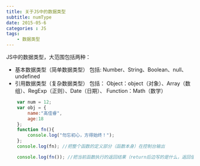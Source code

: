 ```yaml
---
title: 关于JS中的数据类型
subtitle: numType
date: 2015-05-6
categories : JS
tags:
    - 数据类型
---
```

JS中的数据类型，大范围包括两种：
+ 基本数据类型（简单数据类型）
    包括:
        Number、String、Boolean、null、undefined
+ 引用数据类型（复杂数据类型）
    包括：
        Object：object（对象）、Array（数组）、RegExp（正则）、Date（日期）、
        Function：Math（数学）

```javascript
    var num = 12;
    var obj = {
        name:"高佳睿",
        age:18
    };
    function fn(){
        console.log("勿忘初心，方得始终！");
    };
    console.log(fn); //把整个函数的定义部分（函数本身）在控制台输出

    console.log(fn()); //把当前函数执行的返回结果（return后边写的是什么，返回值就是什么，如果没有return，默认返回值就是undefined）
```



